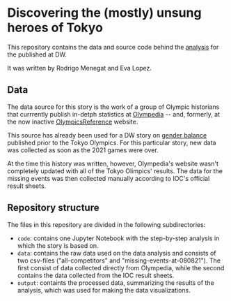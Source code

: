 # Discovering the (mostly) unsung heroes of Tokyo 
This repository contains the data and source code behind the [analysis](https://www.dw.com/en/tokyo-olympics-uncovering-the-unsung-heroes-with-data/a-58820652) for the published at DW.

It was written by  Rodrigo Menegat and Eva Lopez.

## Data

The data source for this story is the work of a group of Olympic historians that currrently publish in-detph statistics at [Olympedia](https://www.olympedia.org/static/about) -- and, formerly, at the now inactive [OlympicsReference](https://www.sports-reference.com/olympics.html) website.

This source has already been used for a DW story on [gender balance](https://github.com/dw-data/gender-olympics) published prior to the Tokyo Olympics. For this particular story, new data was collected as soon as the 2021 games were over.

At the time this history was written, however, Olympedia's website wasn't completely updated with all of the Tokyo Olimpics' results. The data for the missing events was then collected manually according to IOC's official result sheets.

## Repository structure

The files in this repository are divided in the following subdirectories:

- `code`: contains one Jupyter Notebook with the step-by-step analysis in which the story is based on.
- `data`: contains the raw data used on the data analysis and consists of two csv-files ("all-competitors" and "missing-events-at-080821"). The first consist of data collected directly from Olympedia, while the second contains the data collected from the IOC result sheets.
- `output`: containts the processed data, summarizing the results of the analysis, which was used for making the data visualizations.
